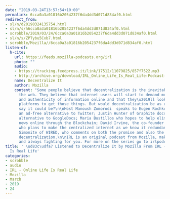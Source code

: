 ```yaml
---
date: "2019-03-24T13:57:54+10:00"
permalink: 6cca0a3a01816b2054237f6da4dd3d071d834af0.html
redirect_from:
- sl/n/d20190324135754.html
- sl/n/s/h6cca0a3a01816b2054237f6da4dd3d071d834af0.html
- scrobble/2019/03/24/6cca0a3a01816b2054237f6da4dd3d071d834af0.html
- sl/n/s/ZPTybu5Cxb7.html
- scrobble/Mozilla//6cca0a3a01816b2054237f6da4dd3d071d834af0.html
listen-of:
  h-cite:
    url: https://feeds.mozilla-podcasts.org/irl
    photo: ""
    audio:
    - https://tracking.feedpress.it/link/17512/11079825/857f7522.mp3
    - http://archive.org/download/IRL_Online_Life_Is_Real_Life-Podcast-by-Mozilla/857f7522.mp3
    name: Decentralize It
    author: Mozilla
    content: "Some people believe that decentralization is the inevitable future of
      the web. They believe that internet users will start to demand more privacy
      and authenticity of information online and that they\u2019ll look to decentralized
      platforms to get those things. But would decentralization be as utopian as advocates
      say it could be?\n\nHost Manoush Zomorodi  speaks to Eugen Rochko of Mastodon,
      an ad-free alternative to Twitter; Justin Hunter of Graphite docs, a decentralized
      alternative to GoogleDocs; Maria Bustillos who hopes to help eliminate fake
      news online through the Blockchain; David Irvine, the co-founder of MaidSafe
      who plans to make the centralized internet as we know it redundant; and Tom
      Simonite of WIRED, who comments on both the promise and also the pitfalls of
      decentralization.\n\nIRL is an original podcast from Mozilla, maker of Firefox
      and always fighting for you. For more on the series go to irlpodcast.org\n"
title: ' \ud83c\udfa7 Listened to Decentralize It by Mozilla From IRL - Online Life
  Is Real Life'
categories:
- scrobble
- audio
- IRL - Online Life Is Real Life
- Mozilla
- March
- 2019
- 24
---
```

